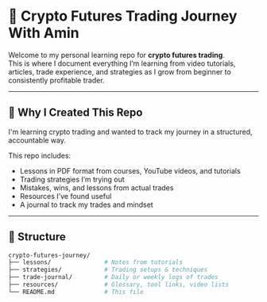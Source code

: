 # 🧠 Crypto Futures Trading Journey With Amin

Welcome to my personal learning repo for **crypto futures trading**.  
This is where I document everything I’m learning from video tutorials, articles, trade experience, and strategies as I grow from beginner to consistently profitable trader.

---

## 🎯 Why I Created This Repo

I'm learning crypto trading and wanted to track my journey in a structured, accountable way.

This repo includes:

- Lessons in PDF format from courses, YouTube videos, and tutorials
- Trading strategies I’m trying out
- Mistakes, wins, and lessons from actual trades
- Resources I’ve found useful
- A journal to track my trades and mindset

---

## 🧩 Structure

```bash
crypto-futures-journey/
├── lessons/               # Notes from tutorials
├── strategies/            # Trading setups & techniques
├── trade-journal/         # Daily or weekly logs of trades
├── resources/             # Glossary, tool links, video lists
└── README.md              # This file
